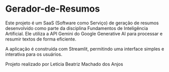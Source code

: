 # Gerador-de-Resumos

Este projeto é um SaaS (Software como Serviço) de geração de resumos desenvolvido como parte da disciplina Fundamentos de Inteligência Artificial. Ele utiliza a API Gemini do Google Generative AI para processar e resumir textos de forma eficiente.

A aplicação é construída com Streamlit, permitindo uma interface simples e interativa para os usuários.

Projeto realizado por Letícia Beatriz Machado dos Anjos
